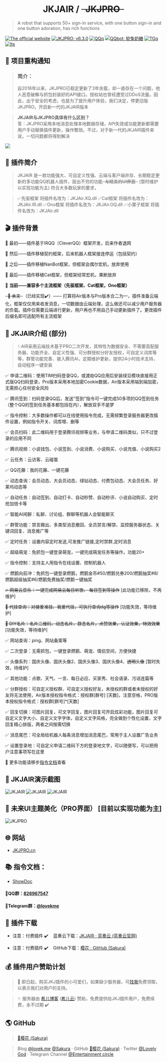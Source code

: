 <center><h1>JKJAIR / <s>&nbsp;&nbsp;JKJPRO&nbsp;&nbsp;</s></h1></center>

> A robot that supports 50+ sign-in service, with one button sign-in and one button adoration, has rich functions

[![The official website](https://img.shields.io/badge/网站-JKJPRO.cn-or?style=flat-square&logo=html5)](http://JKJPRO.cn/) [![JKJPRO: v6.3.0](https://img.shields.io/github/v/release/yh2233/JKJPRO?label=JKJAIR&style=flat-square&logo=github)](https://github.com/yh2233/JKJPRO/) [![QQq](https://img.shields.io/badge/QQ群-826967547-blue?style=flat-square&logo=tencent-qq)](https://jq.qq.com/?_wv=1027&k=5xYS9qX) [![QQbot: 软兔奶糖](https://img.shields.io/badge/QQbot-软兔奶糖-red?style=flat-square&logo=tencent-qq)](http://lovek.top/) [![TGq](https://img.shields.io/badge/TG群-Entertainment_circle-or?style=flat-square&logo=Telegram)](https://t.me/lovekme) [![lts](https://img.shields.io/badge/在线聊天-Entertainment_circle-or?style=flat-square&logo=Telegram)](https://t.me/lovekme)

## 🔨&nbsp;项目重构通知


> ### 简介：
> 自2018年以来，JKJPRO已稳定更新了3年余载，却一直存在一个问题，他人恶意破解与抓包封装好的API接口。授权站也曾经遭受过DDoS流量。因此，出于安全的考虑，也是为了提升用户体验，我们决定，停更旧版JKJPRO，开启新一代的JKJAIR版本

> **JKJAIR与JKJPRO具体有什么区别？**
> <br>答：JKJPRO采用本地消息处理本地数据存储，API失效或功能更新都需要用户手动替换插件更新，操作繁琐。不过，对于新一代的JKJAIR插件来说，一切问题都将得到解决

![](https://cdn.jsdelivr.net/gh/yh2233/PicGo/img/524.PNG)

## 💖 插件简介

> JKJAIR 是一款功能强大、可自定义性强、云端与客户端并存、长期稳定更新的多功能QQ机器人插件，层出不穷的功能<s>&nbsp;&nbsp;与精美的UI界面&nbsp;&nbsp;</s> (暂时维护以实现功能为主) 符合大多数玩家的要求，

> ✅先驱框架 将插件名改为：JKJAir.XQ.dll ✅Cat框架 将插件名改为：JKJAir.IR.dll ✅Ono框架 将插件名改为：JKJAir.OQ.dll ✅小栗子框架 将插件名改为：JKJAir.dll

## 🎬 插件背景


🔖 最初——插件基于IRQQ（CleverQQ）框架开发，后来作者退网

🔖 然后——插件移植契约框架，后来机器人框架接连停运（包括契约）

🔖 之后——插件移植NanBot框架，但框架会偶尔宏机，放弃使用

🔖 最后——插件移植Cat框架，但框架经常宏机，果断放弃

🚩 **当前——兼容多个主流框架（先驱框架、Cat框架，Ono框架）**

~~&nbsp;&nbsp;🚧 未来&nbsp;&nbsp;~~（已经实现✔️）—— 打算将Air版本与Pro版本合二为一，插件准备云端化，框架仅仅用来收发消息，一切数据由云端处理，这么做还可以减少用户服务器的负载。插件仅需要云端进行更新，用户再也不用自己手动更新插件了。更改插件后缀名即可适配所有主流框架

## 🚀 JKJAIR介绍 (部分)

> ✨AIR采用云端技术基于PRO二次开发，其特性为数据安全、不需要高配服务器、功能齐全、自定义性强、可分群授权分好友授权，可自定义词库等等，群管功能完善、接入腾讯AI，定期维护更新，提供24小时技术支持，自动程序一键安装

✅ 申请二维码：使用TIM扫码登录QQ，或渡劫QQ应用后安装绿豆模块直接用正式版QQ扫码登录，Pro版本采用本地加密Cookie数据，Air版本采用端到端加密，无需担心任何安全风险

✅ 腾讯签到：扫码登录QQ后，发送"签到"指令可一键完成50多项的QQ签到任务（整个QQ的签到任务基本都包括在内），解放双手不是梦

✅ 指令控制：大多数操作都可以在线使用指令完成，无需频繁登录服务器更改插件设置，例如指令开关、词库增、删等

✅ 会员扫码：此二维码用于登录腾讯视频等业务，与申请二维码类似，只不过登录的应用不同

✅ 腾讯视频：小说钱包、小说签到、小说消费、小说购买、小说充值、小说购买2

✅ 云任务：云访客、云碰蛋

✅ QQ花藤：我的花藤、一键花藤

✅ 动态查询：会员动态、大会员动态、绿钻动态、付费包动态、大会员任务、好莱坞动态等

✅ 自动任务：自动签到、自动打卡、自动秒赞、自动秒评、小说自动购买、定时抢加倍卡等

✅ 智能AI闲聊：私聊、讨论组、群聊等机器人会智能聊天

✅ 群管功能：禁言踢出、多类型消息撤回、全员禁言/解禁、监控服务器状态、关键词回复、消息推广等

✅ 定时任务：设置内容定时发送,可发推广链接,定时禁群,定时消息

✅ 超级萌宠：免抓包一键登录萌宠，一键完成萌宠任务等操作，功能20+

✅ 指令控制：支持主人用指令在线设置、控制机器人

✅ 燃鹅向前冲：免抓包一键登录燃鹅，燃鹅金币#50/燃鹅兑券200/燃鹅抽奖#8/燃鹅超级抽奖#6/燃鹅免费抽奖/燃鹅一键抽奖

~~🔥 网易云音乐：一键完成网易云每日听歌、 每日签到等操作~~ [此功能已移除，不再维护]

~~🚧 代挂查询：对接爱准挂、我爱代挂，可执行查询dg等操作~~  [功能失效，等待维护]

~~🚧 DIY名片：名片二维码、动态名片、静态名片，点赞效果，认证效果，特效效果~~  [功能失效，等待维护]

✅ 网站查询：ping、网站备案等

✅ 二次登录：无需抓包，一键登录燃鹅、萌宠、情侣空间，方便快捷

✅ 头像系列：国庆头像、国庆头像2、国庆头像3、国庆头像4、~~透明头像~~ [暂时失效，待维护]

✅ 其他功能：点歌、天气、一言、每日必应、买家秀、社会语录、污话连篇等

✅ 分群授权：可自定义授权群、可自定义授权好友，未授权的群或者未授权的好友将无法使用，Air版本授权指令格式：授权群[群号] [天数]，注意空格，PRO版本授权指令格式：授权群[群号]*[天数]

✅ 回复切换：可图片回复，可文字回复，图片回复可开启炫彩功能，图片回复可自定义文字大小、自定义文字字体，自定义文字风格，完全做到个性化设置，文字回复精心排版，两者之间按需切换

✅ 消息尾巴：可全局给机器人每条消息增加消息尾巴，常用于主人设置广告业务

✅ 设置登录地：可自定义申请二维码下方的登录地文字，可以随便写，可以把用户注意事项写在这里

🚀 更多功能请移步[指令文档](https://www.showdoc.com.cn/god)查看


## 🎨 JKJAIR演示截图

![JKJAIR](https://cdn.jsdelivr.net/gh/LovelyGod3/PicGo/img/airkfb1.PNG)
![JKJAIR](https://cdn.jsdelivr.net/gh/LovelyGod3/PicGo/img/airkfb2.PNG)
![JKJAIR](https://cdn.jsdelivr.net/gh/LovelyGod3/PicGo/img/airkfb3.PNG)

## 🚧 未来UI主题美化（PRO界面） [目前以实现功能为主]

![JKJPRO](https://cdn.jsdelivr.net/gh/cheng2924070927/PicGo/img/JKJPROCN2.PNG)

## 🌐 网站

- [JKJPRO.cn](https://JKJPRO.cn)

## 📚 <span id="zlwd">指令文档：</span>

- [ShowDoc](https://www.showdoc.com.cn/god)

#### 🍭QQ群：[826967547](https://jq.qq.com/?_wv=1027&k=5xYS9qX)

#### 🍭Telegram群：[@lovekme](https://t.me/lovekme)

## 📂 插件下载

- 注意：付费插件&nbsp;✔️&nbsp;&nbsp;&nbsp;&nbsp;蓝奏云下载：[JKJAIR · 蓝奏云 (蓝奏云官网)](https://wwa.lanzoui.com/b00nf4exa)

- 注意：付费插件&nbsp;✔️&nbsp;&nbsp;&nbsp;&nbsp;GitHub下载：[樱花 · GitHub (Sakura)](https://github.com/yh2233)

## 💰 插件用户赞助计划

> 🎉 即日起，购买JKJ插件的小可爱们，如果缺少服务器，可[找我](https://jq.qq.com/?_wv=1027&k=HOWmKDo7)免费领取，以表示我们对用户的支持。

> ✨ 服务器由 [希儿博客](https://fenhao.me/) ([希儿云](https://moetmd.com/)) 赞助，免费提供给JKJ插件用户，免费续费，永不过期 ✔️
## 🌎 GitHub

> [🌸樱花 (Sakura)](https://github.com/yh2233)

> Blog [@lovek.me](https://lovek.me) [@Sakura](https://walitv.cn) · GitHub [🌸樱花 (Sakura)](https://github.com/yh2233) · Twitter [@Lovely God](https://twitter.com/lovelygod3) · Telegram Channel [@Entertainment circle](https://t.me/lovekme)

